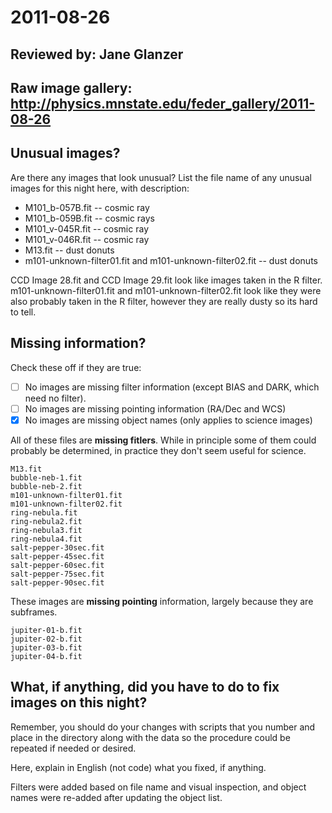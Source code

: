 # 2011-08-26

## Reviewed by:   Jane Glanzer

## Raw image gallery: http://physics.mnstate.edu/feder_gallery/2011-08-26

## Unusual images?

Are there any images that look unusual? List the file name of any unusual images for this night here, with description:

+ M101_b-057B.fit -- cosmic ray
+ M101_b-059B.fit -- cosmic rays
+ M101_v-045R.fit -- cosmic ray
+ M101_v-046R.fit -- cosmic ray
+ M13.fit -- dust donuts
+ m101-unknown-filter01.fit and m101-unknown-filter02.fit -- dust donuts



CCD Image 28.fit and CCD Image 29.fit look like images taken in the R filter.
m101-unknown-filter01.fit and m101-unknown-filter02.fit look like they were also probably taken in the R filter, however they are
really dusty so its hard to tell.

## Missing information?

Check these off if they are true:

- [ ] No images are missing filter information (except BIAS and DARK, which need no filter).
- [ ] No images are missing pointing information (RA/Dec and WCS)
- [x] No images are missing object names (only applies to science images)

All of these files are **missing fitlers**. While in principle some of them could probably be determined, in practice they don't seem useful for science.

```
M13.fit
bubble-neb-1.fit
bubble-neb-2.fit
m101-unknown-filter01.fit
m101-unknown-filter02.fit
ring-nebula.fit
ring-nebula2.fit
ring-nebula3.fit
ring-nebula4.fit
salt-pepper-30sec.fit
salt-pepper-45sec.fit
salt-pepper-60sec.fit
salt-pepper-75sec.fit
salt-pepper-90sec.fit
```

These images are **missing pointing** information, largely because they are subframes.

```
jupiter-01-b.fit
jupiter-02-b.fit
jupiter-03-b.fit
jupiter-04-b.fit
```

## What, if anything, did you have to do to fix images on this night?

Remember, you should do your changes with scripts that you number and place in the
directory along with the data so the procedure could be repeated if needed or
desired.

Here, explain in English (not code) what you fixed, if anything.

Filters were added based on file name and visual inspection, and object names were re-added after updating the object list.
